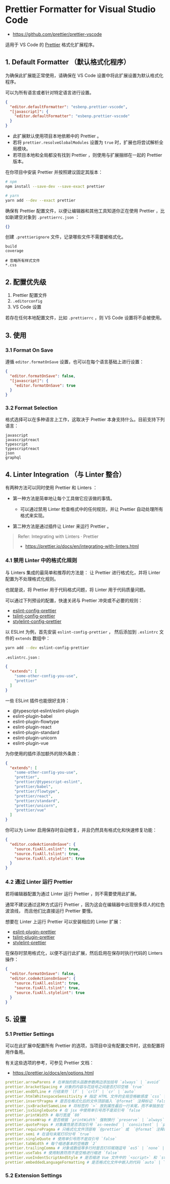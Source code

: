 # Prettier Formatter for Visual Studio Code

- <https://github.com/prettier/prettier-vscode>

适用于 VS Code 的 [Prettier](https://prettier.io/) 格式化扩展程序。

## 1. Default Formatter （默认格式化程序）

为确保此扩展能正常使用，请确保在 VS Code 设置中将此扩展设置为默认格式化程序。

可以为所有语言或者针对特定语言进行设置。

```json
{
  "editor.defaultFormatter": "esbenp.prettier-vscode",
  "[javascript]": {
    "editor.defaultFormatter": "esbenp.prettier-vscode"
  }
}
```

- 此扩展默认使用项目本地依赖中的 Prettier 。
- 若将 `prettier.resolveGlobalModules` 设置为 `true` 时，扩展也将尝试解析全局模块。
- 若项目本地和全局都没有找到 Prettier ，则使用与扩展捆绑在一起的 Prettier 版本。

在你项目中安装 Prettier 并按照建议固定其版本：

```sh
# npm
npm install --save-dev --save-exact prettier

# yarn
yarn add --dev --exact prettier
```

确保有 Prettier 配置文件，以便让编辑器和其他工具知道你正在使用 Prettier
，比如新建空对象到 `.prettierrc.json` ：

```json
{}
```

创建 `.prettierignore` 文件，记录哪些文件不需要被格式化。

```igonre
build
coverage

# 忽略所有样式文件
*.css
```

## 2. 配置优先级

1. Prettier 配置文件
2. `.editorconfig`
3. VS Code 设置

若存在任何本地配置文件，比如 `.prettierrc` ，则 VS Code 设置将不会被使用。

## 3. 使用

### 3.1 Format On Save

遵循 `editor.formatOnSave` 设置，也可以在每个语言基础上进行设置：

```json
{
  "editor.formatOnSave": false,
  "[javascript]": {
    "editor.formatOnSave": true
  }
}
```

### 3.2 Format Selection

格式选择可以在多种语言上工作，这取决于 Prettier 本身支持什么。目前支持下列语言：

```
javascript
javascriptreact
typescript
typescriptreact
json
graphql
```

## 4. Linter Integration （与 Linter 整合）

有两种方法可以同时使用 Prettier 和 Linters ：

- 第一种方法是简单地让每个工具做它应该做的事情。
  - 可以通过禁用 Linter 检查格式中的任何规则，并让 Prettier 自动处理所有格式来实现。

- 第二种方法是通过插件让 Linter 来运行 Prettier 。

> Refer: Integrating with Linters · Prettier
> - <https://prettier.io/docs/en/integrating-with-linters.html>

### 4.1 禁用 Linter 中的格式化规则

与 Linters 集成的最简单和推荐的方法是：
让 Prettier 进行格式化，并将 Linter 配置为不处理格式化规则。

也就是说，将 Prettier 用于代码格式问题，将 Linter 用于代码质量问题。

可以通过下列预设的配置，快速关闭与 Prettier 冲突或不必要的规则：

- [eslint-config-prettier](https://github.com/prettier/eslint-config-prettier)
- [tslint-config-prettier](https://github.com/alexjoverm/tslint-config-prettier)
- [stylelint-config-prettier](https://github.com/prettier/stylelint-config-prettier)

以 ESLint 为例，首先安装 `eslint-config-prettier` ，
然后添加到 `.eslintrc` 文件的 `extends` 数组中：

```sh
yarn add --dev eslint-config-prettier
```

`.eslintrc.json` :

```json
{
  "extends": [
    "some-other-config-you-use",
    "prettier"
  ]
}
```

一些 ESLint 插件也能很好支持：

- @typescript-eslint/eslint-plugin
- eslint-plugin-babel
- eslint-plugin-flowtype
- eslint-plugin-react
- eslint-plugin-standard
- eslint-plugin-unicorn
- eslint-plugin-vue

为你使用的插件添加额外的除外条款：

```json
{
  "extends": [
    "some-other-config-you-use",
    "prettier",
    "prettier/@typescript-eslint",
    "prettier/babel",
    "prettier/flowtype",
    "prettier/react",
    "prettier/standard",
    "prettier/unicorn",
    "prettier/vue"
  ]
}
```

你可以为 Linter 启用保存时自动修复，并且仍然具有格式化和快速修复功能：

```json
{
  "editor.codeActionsOnSave": {
    "source.fixAll.eslint": true,
    "source.fixAll.tslint": true,
    "source.fixAll.stylelint": true
  }
}
```

### 4.2 通过 Linter 运行 Prettier

若将编辑器配置为通过 Linter 运行 Prettier ，则不需要使用此扩展。

通常不建议通过这种方式运行 Prettier ，因为这会在编辑器中出现很多烦人的红色波浪线，
而且他们比直接运行 Prettier 要慢。

想要在 Linter 上运行 Prettier 可以安装相应的 Linter 扩展：

- [eslint-plugin-prettier](https://github.com/prettier/eslint-plugin-prettier)
- [tslint-plugin-prettier](https://github.com/ikatyang/tslint-plugin-prettier)
- [stylelint-prettier](https://github.com/prettier/stylelint-prettier)

在保存时禁用格式化，以便不运行此扩展，然后启用在保存时执行代码的 Linters 操作：

```json
{
  "editor.formatOnSave": false,
  "editor.codeActionsOnSave": {
    "source.fixAll.eslint": true,
    "source.fixAll.tslint": true,
    "source.fixAll.stylelint": true
  }
}
```


## 5. 设置

### 5.1 Prettier Settings

可以在此扩展中配置所有 Prettier 的选项，当项目中没有配置文件时，这些配置将用作备用。

有关这些选项的参考，可参见 Prettier 文档：

- <https://prettier.io/docs/en/options.html>

```yaml
prettier.arrowParens # 在单独的箭头函数参数两边添加括号 `always` | `avoid`
prettier.bracketSpacing # 对象的内容与花括号之间是否打印空格 `true`
prettier.endOfLine # 行结束符 `lf` | `crlf` | `cr` | `auto`
prettier.htmlWhitespaceSensitivity # 指定 HTML 文件的全局空格敏感度 `css` | `strict` | `ignore`
prettier.insertPragma # 是否在格式化后的文件顶部插入 `@format` 注释标记 `false`
prettier.jsxBracketSameLine # 将标签的 `>` 放到属性最后一行末尾，而不单独放在下一行 `false`
prettier.jsxSingleQuote # 在 jsx 中使用单引号而不是双引号 `false`
prettier.printWidth # 每行宽度 `80`
prettier.proseWrap # 是否根据 `printWidth` 强制换行 `preserve` | `always` | `never`
prettier.quoteProps # 对象属性是否添加引号 `as-needed` | `consistent` | `preserve`
prettier.requirePragma # 只格式化文件顶部有 `@prettier` 或  `@format` 注释的文件 `false`
prettier.semi # 在语句末尾打印分号 `true`
prettier.singleQuote # 使用单引号而不是双引号 `false`
prettier.tabWidth # 每个缩进基本的空格数 `2`
prettier.trailingComma # 对象或数组等多行时是否打印尾随逗号 `es5` | `none` | `all`
prettier.useTabs # 使用制表符而不是空格进行缩进 `false`
prettier.vueIndentScriptAndStyle # 是否缩进 Vue 文件中的 `<script>` 和 `style` 标签 `false`
prettier.embeddedLanguageFormatting # 是否格式化文件中嵌入的代码 `auto` | `off`
```

### 5.2 Extension Settings

